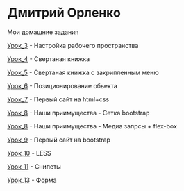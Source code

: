 # Дмитрий Орленко
Мои домашние задания

[Урок_3](https://diversiz.github.io/lesson_3/lesson_3.jpg) - Настройка рабочего пространства

[Урок_4](https://diversiz.github.io/lesson_4/index.html) - Свертаная книжка 

[Урок_5](https://diversiz.github.io/lesson_5/index.html) - Свертаная книжка с закрипленным меню

[Урок_6](https://diversiz.github.io/lesson_6/index.html) - Позиционирование обьекта

[Урок_7](https://diversiz.github.io/lesson_7/index.html) - Первый сайт на html+css

[Урок_8](https://diversiz.github.io/lesson_8_on_bootstrap/index.html) - Наши приимущества - Сетка bootstrap

[Урок_8](https://diversiz.github.io/lesson_8_off_bootstrap/index.html) - Наши приимущества - Медиа запрсы + flex-box

[Урок_9](https://diversiz.github.io/lesson_9/index.html) - Первый сайт на bootstrap

[Урок_10](https://diversiz.github.io/lesson_10/lesson_10.less) - LESS

[Урок_11](https://diversiz.github.io/lesson_11/index.html) - Снипеты

[Урок_13](https://diversiz.github.io/lesson_13/index.html) - Форма
